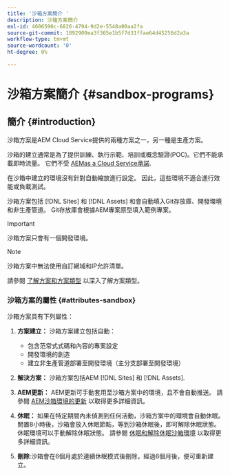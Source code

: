 ```yaml
---
title: '沙箱方案簡介 '
description: 沙箱方案簡介
exl-id: 4606590c-6826-4794-9d2e-5548a00aa2fa
source-git-commit: 1892900ea3f365e1b5f7d31ffae64d45256d2a3a
workflow-type: tm+mt
source-wordcount: '0'
ht-degree: 0%

---
```


# 沙箱方案簡介 {#sandbox-programs}

## 簡介 {#introduction}

沙箱方案是AEM Cloud Service提供的兩種方案之一，另一種是生產方案。

沙箱的建立通常是為了提供訓練、執行示範、培訓或概念驗證(POC)。它們不能承載即時流量。 它們不受 [AEMas a Cloud Service承諾](https://www.adobe.com/legal/service-commitments.html).

在沙箱中建立的環境沒有針對自動縮放進行設定。 因此，這些環境不適合進行效能或負載測試。

沙箱方案包括 [!DNL Sites] 和 [!DNL Assets] 和會自動填入Git存放庫、開發環境和非生產管道。  Git存放庫會根據AEM專案原型填入範例專案。

>[!IMPORTANT]
>沙箱方案只會有一個開發環境。

>[!NOTE]
>沙箱方案中無法使用自訂網域和IP允許清單。

請參閱 [了解方案和方案類型](https://experienceleague.adobe.com/docs/experience-manager-cloud-service/implementing/using-cloud-manager/understand-program-types.html?lang=en) 以深入了解方案類型。

### 沙箱方案的屬性 {#attributes-sandbox}

沙箱方案具有下列屬性：

1. **方案建立：** 沙箱方案建立包括自動：
   * 包含范常式式碼和內容的專案設定
   * 開發環境的創造
   * 建立非生產管道部署至開發環境（主分支部署至開發環境）

1. **解決方案：** 沙箱方案包括AEM [!DNL Sites] 和 [!DNL Assets].

1. **AEM更新：** AEM更新可手動套用至沙箱方案中的環境，且不會自動推送。
請參閱 [AEM沙箱環境的更新](/help/implementing/cloud-manager/getting-access-to-aem-in-cloud/hibernating-de-hibernating-sandbox-environments.md#aem-updates-sandbox) 以取得更多詳細資訊。

1. **休眠：** 如果在特定期間內未偵測到任何活動，沙箱方案中的環境會自動休眠。 閒置8小時後，沙箱會放入休眠節點，等到沙箱休眠後，即可解除休眠狀態。 休眠環境可以手動解除休眠狀態。
請參閱 [休眠和解除休眠沙箱環境](/help/implementing/cloud-manager/getting-access-to-aem-in-cloud/hibernating-de-hibernating-sandbox-environments.md) 以取得更多詳細資訊。

1. **刪除**:沙箱會在6個月處於連續休眠模式後刪除，經過6個月後，便可重新建立。
